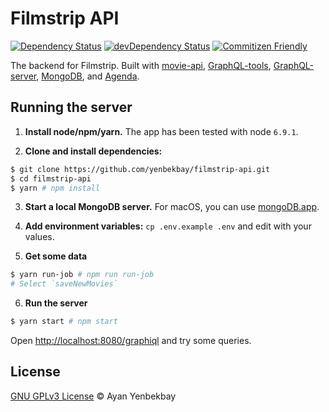 # Filmstrip API

[![Dependency Status](https://img.shields.io/david/yenbekbay/filmstrip-api.svg)](https://david-dm.org/yenbekbay/filmstrip-api)
[![devDependency Status](https://img.shields.io/david/dev/yenbekbay/filmstrip-api.svg)](https://david-dm.org/yenbekbay/filmstrip-api?type=dev)
[![Commitizen Friendly](https://img.shields.io/badge/commitizen-friendly-brightgreen.svg)](http://commitizen.github.io/cz-cli)

The backend for Filmstrip. Built with [movie-api](https://github.com/anvilabs/movie-api), [GraphQL-tools](https://github.com/apollostack/graphql-tools), [GraphQL-server](https://github.com/apollostack/graphql-server), [MongoDB](https://github.com/mongodb/node-mongodb-native), and [Agenda](https://github.com/rschmukler/agenda).

## Running the server

1. **Install node/npm/yarn.** The app has been tested with node `6.9.1`.

2. **Clone and install dependencies:**
```bash
$ git clone https://github.com/yenbekbay/filmstrip-api.git
$ cd filmstrip-api
$ yarn # npm install
```

3. **Start a local MongoDB server.** For macOS, you can use [mongoDB.app](http://gcollazo.github.io/mongodbapp/).

4. **Add environment variables:**
`cp .env.example .env` and edit with your values.

5. **Get some data**
```bash
$ yarn run-job # npm run run-job
# Select `saveNewMovies`
```

6. **Run the server**
```bash
$ yarn start # npm start
```
Open [http://localhost:8080/graphiql](http://localhost:8080/graphiql) and try some queries.

## License

[GNU GPLv3 License](./LICENSE) © Ayan Yenbekbay

